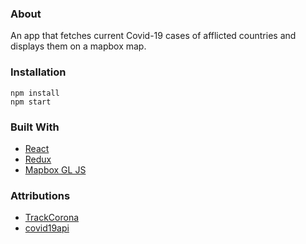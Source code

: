 ### About

An app that fetches current Covid-19 cases of afflicted countries and displays them on a mapbox map.

### Installation

```
npm install
npm start
```

### Built With

- [React](https://reactjs.org/)
- [Redux](https://redux.js.org/)
- [Mapbox GL JS](https://docs.mapbox.com/mapbox-gl-js/api/)

### Attributions

- [TrackCorona](https://www.trackcorona.live)
- [covid19api](https://covid19api.com/)
